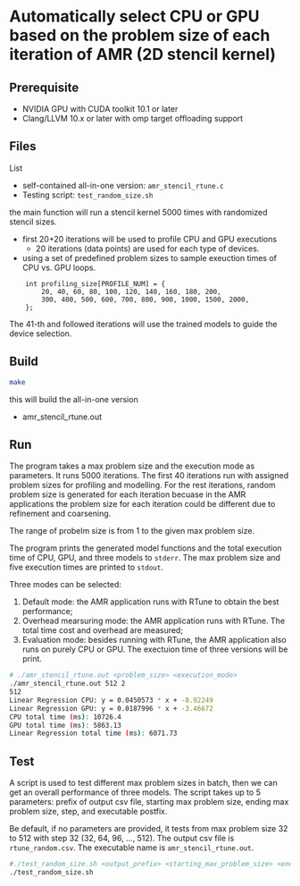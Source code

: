 
# Automatically select CPU or GPU based on the problem size of each iteration of AMR (2D stencil kernel)

## Prerequisite

- NVIDIA GPU with CUDA toolkit 10.1 or later
- Clang/LLVM 10.x or later with omp target offloading support

## Files

List
* self-contained all-in-one version:  `amr_stencil_rtune.c`
* Testing script: `test_random_size.sh`

the main function will run a stencil kernel 5000 times with randomized stencil sizes. 
* first 20+20 iterations will be used to profile CPU and GPU executions
  * 20 iterations (data points) are used for each type of devices. 
* using a set of predefined problem sizes to sample exeuction times of CPU vs. GPU loops. 
```
    int profiling_size[PROFILE_NUM] = {
        20, 40, 60, 80, 100, 120, 140, 160, 180, 200,
        300, 400, 500, 600, 700, 800, 900, 1000, 1500, 2000,
    };
```    

The 41-th and followed iterations will use the trained models to guide the device selection. 
 

## Build

```bash
make
```
this will build the all-in-one version
* amr_stencil_rtune.out

## Run

The program takes a max problem size and the execution mode as parameters. It runs 5000 iterations. The first 40 iterations run with assigned problem sizes for profiling and modelling.
For the rest iterations, random problem size is generated for each iteration becuase in the AMR applications the problem size for each iteration could be different due to refinement and coarsening.

The range of probelm size is from 1 to the given max problem size.

The program prints the generated model functions and the total execution time of CPU, GPU, and three models to `stderr`.
The max problem size and five execution times are printed to `stdout`.

Three modes can be selected:
1. Default mode: the AMR application runs with RTune to obtain the best performance;
2. Overhead mearsuring mode: the AMR application runs with RTune. The total time cost and overhead are measured;
3. Evaluation mode: besides running with RTune, the AMR application also runs on purely CPU or GPU. The exectuion time of three versions will be print.

```bash
# ./amr_stencil_rtune.out <problem_size> <execution_mode>
./amr_stencil_rtune.out 512 2
512
Linear Regression CPU: y = 0.0450573 * x + -8.92249
Linear Regression GPU: y = 0.0187996 * x + -3.46672
CPU total time (ms): 10726.4
GPU total time (ms): 5863.13
Linear Regression total time (ms): 6071.73
```


## Test

A script is used to test different max problem sizes in batch, then we can get an overall performance of three models.
The script takes up to 5 parameters: prefix of output csv file, starting max problem size, ending max problem size, step, and executable postfix.

Be default, if no parameters are provided, it tests from max problem size 32 to 512 with step 32 (32, 64, 96, ..., 512). The output csv file is `rtune_random.csv`. The executable name is `amr_stencil_rtune.out`.

```bash
#./test_random_size.sh <output_prefix> <starting_max_problem_size> <ending_max_problem_size> <step> <executable_postfix>
./test_random_size.sh
```
